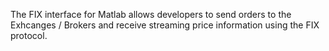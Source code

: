 The FIX interface for Matlab allows developers to send orders to the Exhcanges / Brokers and receive streaming price information using the FIX protocol.